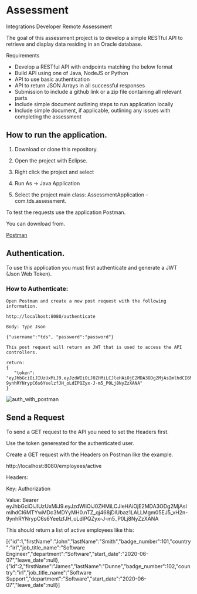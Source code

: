 # Assessment
 
Integrations Developer Remote Assessment

The goal of this assessment project is to develop a simple RESTful API to retrieve and display data
residing in an Oracle database.

Requirements
- Develop a RESTful API with endpoints matching the below format
- Build API using one of Java, NodeJS or Python
- API to use basic authentication
- API to return JSON Arrays in all successful responses
- Submission to include a github link or a zip file containing all relevant parts
- Include simple document outlining steps to run application locally
- Include simple document, if applicable, outlining any issues with completing the assessment

## How to run the application.

1. Download or clone this repository.

2. Open the project with Eclipse.

3. Right click the project and select 

4. Run As -> Java Application

5. Select the project main class: AssessmentApplication - com.tds.assessment.


To test the requests use the application Postman.

You can download from. 

[Postman](https://www.postman.com/)


## Authentication.

To use this application you must first authenticate and generate a JWT (Json Web Token).

### How to Authenticate:

    Open Postman and create a new post request with the following information.

    http://localhost:8080/authenticate

    Body: Type Json
   
    {"username":"tds", "password":"password"}

    This post request will return an JWT that is used to access the API controllers.

    return:
    {
       "token": "eyJhbGciOiJIUzUxMiJ9.eyJzdWIiOiJ0ZHMiLCJleHAiOjE2MDA3ODg2MjAsImlhdCI6MTYwMDc3MDYyMH0.nTZ_qj468jDlUbaz1LALLMgm05EJ5_vH2n-9ynhRYNrypC6s6YeelzfJH_oLdIPQZyx-J-m5_P0Lj8NyZzXANA"
    }

![auth_with_postman](https://i.ibb.co/VVM9Jr6/postman-authenticate.png)




## Send a Request

   To send a GET request to the API you need to set the Headers first.
   
   Use the token genereated for the authenticated user.

   Create a GET request with the Headers on Postman like the example.

   http://localhost:8080/employees/active
   
   Headers:
   
   Key: Authorization
   
   Value: Bearer eyJhbGciOiJIUzUxMiJ9.eyJzdWIiOiJ0ZHMiLCJleHAiOjE2MDA3ODg2MjAsImlhdCI6MTYwMDc3MDYyMH0.nTZ_qj468jDlUbaz1LALLMgm05EJ5_vH2n-9ynhRYNrypC6s6YeelzfJH_oLdIPQZyx-J-m5_P0Lj8NyZzXANA


   This should return a list of active employees like this:
   
   [{"id":1,"firstName":"John","lastName":"Smith","badge_number":101,"country":"irl","job_title_name":"Software Engineer","department":"Software","start_date":"2020-06-07","leave_date":null},{"id":2,"firstName":"James","lastName":"Dunne","badge_number":102,"country":"irl","job_title_name":"Software Support","department":"Software","start_date":"2020-06-07","leave_date":null}]








